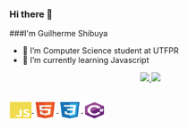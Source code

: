 ### Hi there 👋 
###I'm Guilherme Shibuya

- 🔭 I’m Computer Science student at UTFPR
- 🌱 I’m currently learning Javascript


<div align="center">
  <a href="https://github.com/guilhermeshibuya">
  <img height="180em" src="https://github-readme-stats.vercel.app/api?username=guilhermeshibuya&show_icons=true&theme=tokyonight&include_all_commits=true&count_private=true"/>
  <img height="180em" src="https://github-readme-stats.vercel.app/api/top-langs/?username=guilhermeshibuya&layout=compact&langs_count=7&theme=tokyonight"/>
</div>
<br>
<div style="display: inline_block"><br>
  <!-- <img align="center" alt="Rafa-React" height="30" width="40" src="https://raw.githubusercontent.com/devicons/devicon/master/icons/react/react-original.svg"> -->
  <img align="center" alt="Rafa-Js" height="30" width="40" src="https://raw.githubusercontent.com/devicons/devicon/master/icons/javascript/javascript-plain.svg">
  <img align="center" alt="Rafa-HTML" height="30" width="40" src="https://raw.githubusercontent.com/devicons/devicon/master/icons/html5/html5-original.svg">
  <img align="center" alt="Rafa-CSS" height="30" width="40" src="https://raw.githubusercontent.com/devicons/devicon/master/icons/css3/css3-original.svg">
  <img align="center" alt="Rafa-Csharp" height="30" width="40" src="https://raw.githubusercontent.com/devicons/devicon/master/icons/csharp/csharp-original.svg">
</div>
